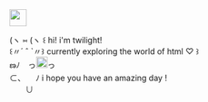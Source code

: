 <img src="https://i.imgur.com/uC02KxH.png" width="auto" height="30">

(ヽ  ⑅  (ヽ          ꒰ hi! i'm twilight!  
꒰〃´ ˆ `〃꒱ currently exploring the world of html ♡ ꒱  
ణﾉ　っ<img src="https://i.imgur.com/ig9EiGJ.png" width="20" height="auto">っ  
⊂、 　ﾉ i hope you have an amazing day !  
　　∪
